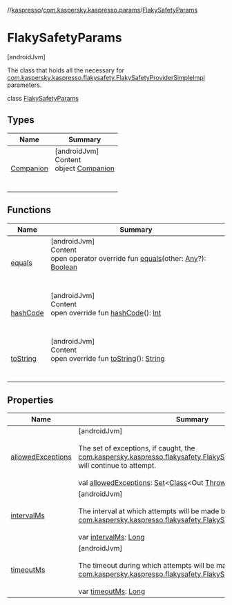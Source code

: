 //[kaspresso](../../index.md)/[com.kaspersky.kaspresso.params](../index.md)/[FlakySafetyParams](index.md)



# FlakySafetyParams  
 [androidJvm] 

The class that holds all the necessary for [com.kaspersky.kaspresso.flakysafety.FlakySafetyProviderSimpleImpl](../../com.kaspersky.kaspresso.flakysafety/-flaky-safety-provider-simple-impl/index.md) parameters.

class [FlakySafetyParams](index.md)   


## Types  
  
|  Name|  Summary| 
|---|---|
| [Companion](-companion/index.md)| [androidJvm]  <br>Content  <br>object [Companion](-companion/index.md)  <br><br><br>


## Functions  
  
|  Name|  Summary| 
|---|---|
| [equals](https://kotlinlang.org/api/latest/jvm/stdlib/kotlin/-any/equals.html)| [androidJvm]  <br>Content  <br>open operator override fun [equals](https://kotlinlang.org/api/latest/jvm/stdlib/kotlin/-any/equals.html)(other: [Any](https://kotlinlang.org/api/latest/jvm/stdlib/kotlin/-any/index.html)?): [Boolean](https://kotlinlang.org/api/latest/jvm/stdlib/kotlin/-boolean/index.html)  <br><br><br>
| [hashCode](https://kotlinlang.org/api/latest/jvm/stdlib/kotlin/-any/hash-code.html)| [androidJvm]  <br>Content  <br>open override fun [hashCode](https://kotlinlang.org/api/latest/jvm/stdlib/kotlin/-any/hash-code.html)(): [Int](https://kotlinlang.org/api/latest/jvm/stdlib/kotlin/-int/index.html)  <br><br><br>
| [toString](https://kotlinlang.org/api/latest/jvm/stdlib/kotlin/-any/to-string.html)| [androidJvm]  <br>Content  <br>open override fun [toString](https://kotlinlang.org/api/latest/jvm/stdlib/kotlin/-any/to-string.html)(): [String](https://kotlinlang.org/api/latest/jvm/stdlib/kotlin/-string/index.html)  <br><br><br>


## Properties  
  
|  Name|  Summary| 
|---|---|
| [allowedExceptions](index.md#com.kaspersky.kaspresso.params/FlakySafetyParams/allowedExceptions/#/PointingToDeclaration/)|  [androidJvm] <br><br>The set of exceptions, if caught, the [com.kaspersky.kaspresso.flakysafety.FlakySafetyProviderSimpleImpl](../../com.kaspersky.kaspresso.flakysafety/-flaky-safety-provider-simple-impl/index.md) will continue to attempt.<br><br>val [allowedExceptions](index.md#com.kaspersky.kaspresso.params/FlakySafetyParams/allowedExceptions/#/PointingToDeclaration/): [Set](https://kotlinlang.org/api/latest/jvm/stdlib/kotlin.collections/-set/index.html)<[Class](https://docs.oracle.com/javase/8/docs/api/java/lang/Class.html)<Out [Throwable](https://kotlinlang.org/api/latest/jvm/stdlib/kotlin/-throwable/index.html)>>   <br>
| [intervalMs](index.md#com.kaspersky.kaspresso.params/FlakySafetyParams/intervalMs/#/PointingToDeclaration/)|  [androidJvm] <br><br>The interval at which attempts will be made by the [com.kaspersky.kaspresso.flakysafety.FlakySafetyProviderSimpleImpl](../../com.kaspersky.kaspresso.flakysafety/-flaky-safety-provider-simple-impl/index.md).<br><br>var [intervalMs](index.md#com.kaspersky.kaspresso.params/FlakySafetyParams/intervalMs/#/PointingToDeclaration/): [Long](https://kotlinlang.org/api/latest/jvm/stdlib/kotlin/-long/index.html)   <br>
| [timeoutMs](index.md#com.kaspersky.kaspresso.params/FlakySafetyParams/timeoutMs/#/PointingToDeclaration/)|  [androidJvm] <br><br>The timeout during which attempts will be made by the [com.kaspersky.kaspresso.flakysafety.FlakySafetyProviderSimpleImpl](../../com.kaspersky.kaspresso.flakysafety/-flaky-safety-provider-simple-impl/index.md).<br><br>var [timeoutMs](index.md#com.kaspersky.kaspresso.params/FlakySafetyParams/timeoutMs/#/PointingToDeclaration/): [Long](https://kotlinlang.org/api/latest/jvm/stdlib/kotlin/-long/index.html)   <br>

